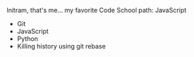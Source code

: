 lnitram, that's me...
my favorite Code School path: JavaScript
* Git
* JavaScript
* Python
* Killing history using git rebase
